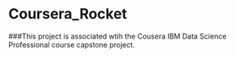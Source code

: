 # Coursera_Rocket
###This project is associated wtih the Cousera IBM Data Science Professional course capstone project.
